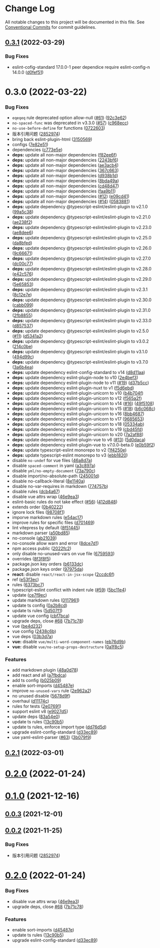 # Change Log

All notable changes to this project will be documented in this file.
See [Conventional Commits](https://conventionalcommits.org) for commit guidelines.

## [0.3.1](https://github.com/imyangyong/eslint-config/compare/release0.3.0...release0.3.1) (2022-03-29)


### Bug Fixes

* eslint-cofig-standard 17.0.0-1 peer dependice require eslint-config-n 14.0.0 ([d0fef51](https://github.com/imyangyong/eslint-config/commit/d0fef5164c4e2bec292c7262b2217d019a1dc0c0))





# 0.3.0 (2022-03-22)


### Bug Fixes

* `eqeqeq` rule deprecated option allow-null ([#61](https://github.com/imyangyong/eslint-config/issues/61)) ([92c3e62](https://github.com/imyangyong/eslint-config/commit/92c3e62135d7a654f5de8a59f251f8a8e4a80686))
* `no-spaced-func` was deprecated in v3.3.0 ([#57](https://github.com/imyangyong/eslint-config/issues/57)) ([c968ecc](https://github.com/imyangyong/eslint-config/commit/c968eccbcda3f94fb8b66ed08051c41bde3acb48))
* `no-use-before-define` for functions ([0722603](https://github.com/imyangyong/eslint-config/commit/0722603cfee659abab80e9e7f30a8112702ccc12))
* 版本引用问题 ([2852974](https://github.com/imyangyong/eslint-config/commit/28529746e864a55f04b24ed2fe527620546d6c03))
* bring back eslint-plugin-html ([3150569](https://github.com/imyangyong/eslint-config/commit/31505698e4738ac77e074d6cddf89fd16b0ed01f))
* configs ([7e82e51](https://github.com/imyangyong/eslint-config/commit/7e82e51fcaf532686a82b3f2008195ec3cfd84ce))
* dependencies ([c773e5e](https://github.com/imyangyong/eslint-config/commit/c773e5e043ad37a90785ccfe4834b4fcd2a9dadd))
* **deps:** update all non-major dependencies ([f82ee6f](https://github.com/imyangyong/eslint-config/commit/f82ee6fce9153f098c8fbbeef17f88261e08176f))
* **deps:** update all non-major dependencies ([2243bf6](https://github.com/imyangyong/eslint-config/commit/2243bf67fac0f75c1a4e35c604f49ebb2092d960))
* **deps:** update all non-major dependencies ([ae3acb4](https://github.com/imyangyong/eslint-config/commit/ae3acb40f34fa117bb0afe6f9959daa5c0f9a197))
* **deps:** update all non-major dependencies ([367c663](https://github.com/imyangyong/eslint-config/commit/367c663eb0eca976b2e932d5666b0e47f751a03c))
* **deps:** update all non-major dependencies ([d938b1d](https://github.com/imyangyong/eslint-config/commit/d938b1d714e429f4dd4cce56b8b2c4cdee0de242))
* **deps:** update all non-major dependencies ([8bda49a](https://github.com/imyangyong/eslint-config/commit/8bda49afb37d50c647995354cec4d11589eeef8f))
* **deps:** update all non-major dependencies ([cd48d47](https://github.com/imyangyong/eslint-config/commit/cd48d476bfe63623b66d9d5107b794f3b2e73129))
* **deps:** update all non-major dependencies ([faa9b11](https://github.com/imyangyong/eslint-config/commit/faa9b11d52d5d34a4c89917bb6b1aeaa8f7bbdb2))
* **deps:** update all non-major dependencies ([#12](https://github.com/imyangyong/eslint-config/issues/12)) ([e09cd41](https://github.com/imyangyong/eslint-config/commit/e09cd415f12fa1afe18430c50f6b72189700aa8c))
* **deps:** update all non-major dependencies ([#14](https://github.com/imyangyong/eslint-config/issues/14)) ([0583881](https://github.com/imyangyong/eslint-config/commit/05838817541d500e3aab0e215f879c1c7ceb7ced))
* **deps:** update dependency @typescript-eslint/eslint-plugin to v2.1.0 ([99a5c38](https://github.com/imyangyong/eslint-config/commit/99a5c38fec74924f4014ce655a74e74c0493252a))
* **deps:** update dependency @typescript-eslint/eslint-plugin to v2.21.0 ([ae238f2](https://github.com/imyangyong/eslint-config/commit/ae238f275c17c8959274da007b60cae2f029b7d0))
* **deps:** update dependency @typescript-eslint/eslint-plugin to v2.23.0 ([ae8dee6](https://github.com/imyangyong/eslint-config/commit/ae8dee603589f80410cb19a009a4f50a7daf5472))
* **deps:** update dependency @typescript-eslint/eslint-plugin to v2.25.0 ([da8bfed](https://github.com/imyangyong/eslint-config/commit/da8bfed5c582940ebef807cc396a4c28de7135dd))
* **deps:** update dependency @typescript-eslint/eslint-plugin to v2.26.0 ([9c66671](https://github.com/imyangyong/eslint-config/commit/9c666715c2eef912e343649875441a564486d5ec))
* **deps:** update dependency @typescript-eslint/eslint-plugin to v2.27.0 ([dc00c77](https://github.com/imyangyong/eslint-config/commit/dc00c77075c87f8e49b39b32d44ca4fde0590731))
* **deps:** update dependency @typescript-eslint/eslint-plugin to v2.28.0 ([e42c576](https://github.com/imyangyong/eslint-config/commit/e42c5767f6f9a9013286354ee238977b36bbbee2))
* **deps:** update dependency @typescript-eslint/eslint-plugin to v2.29.0 ([5e65853](https://github.com/imyangyong/eslint-config/commit/5e6585335d4f7b88355a7430911c9712bcd20115))
* **deps:** update dependency @typescript-eslint/eslint-plugin to v2.3.1 ([8c12e7e](https://github.com/imyangyong/eslint-config/commit/8c12e7e8cb39b2f0ce9d5e78a8b10a9eee7e30b0))
* **deps:** update dependency @typescript-eslint/eslint-plugin to v2.30.0 ([cabb099](https://github.com/imyangyong/eslint-config/commit/cabb0999cd95d63fd35b50a0073c324f54a621e5))
* **deps:** update dependency @typescript-eslint/eslint-plugin to v2.31.0 ([2fb8855](https://github.com/imyangyong/eslint-config/commit/2fb885521b80ba72511b1005ad919ed148c99428))
* **deps:** update dependency @typescript-eslint/eslint-plugin to v2.33.0 ([d857537](https://github.com/imyangyong/eslint-config/commit/d8575375f6505bfee4165dc33b1cd924b63fb15e))
* **deps:** update dependency @typescript-eslint/eslint-plugin to v2.5.0 ([#11](https://github.com/imyangyong/eslint-config/issues/11)) ([d5341a2](https://github.com/imyangyong/eslint-config/commit/d5341a2507bff753715f2d29e25bb6ab8320cd61))
* **deps:** update dependency @typescript-eslint/eslint-plugin to v3.0.2 ([214c0be](https://github.com/imyangyong/eslint-config/commit/214c0be0292d8b95d57d1fe0272ee7af7a130b78))
* **deps:** update dependency @typescript-eslint/eslint-plugin to v3.1.0 ([494d99c](https://github.com/imyangyong/eslint-config/commit/494d99c2bb52895a055cea7be9b50494a6a67358))
* **deps:** update dependency @typescript-eslint/eslint-plugin to v3.7.0 ([3a6b4ea](https://github.com/imyangyong/eslint-config/commit/3a6b4ea59ec8b9a4d75452ae1f6fd2c51d96b242))
* **deps:** update dependency eslint-config-standard to v14 ([d8d11aa](https://github.com/imyangyong/eslint-config/commit/d8d11aa4ffaf429eede911407738270ac4f8629c))
* **deps:** update dependency eslint-plugin-node to v10 ([2e4bef3](https://github.com/imyangyong/eslint-config/commit/2e4bef39272166241a77acb914c2262562863ba5))
* **deps:** update dependency eslint-plugin-node to v11 ([#19](https://github.com/imyangyong/eslint-config/issues/19)) ([d37b5cc](https://github.com/imyangyong/eslint-config/commit/d37b5cc912b017eeca513a806a3f755c1094bafe))
* **deps:** update dependency eslint-plugin-nuxt to v1 ([f5d6ebd](https://github.com/imyangyong/eslint-config/commit/f5d6ebda7cfa17ad8992e1ccc4fd9be020711375))
* **deps:** update dependency eslint-plugin-unicorn to v10 ([b4b704f](https://github.com/imyangyong/eslint-config/commit/b4b704fb81cf9858c8ad42d8f514d737705a4129))
* **deps:** update dependency eslint-plugin-unicorn to v12 ([f565a2f](https://github.com/imyangyong/eslint-config/commit/f565a2f86e64f150208acefd000bc0da301451dd))
* **deps:** update dependency eslint-plugin-unicorn to v14 ([#16](https://github.com/imyangyong/eslint-config/issues/16)) ([49f5108](https://github.com/imyangyong/eslint-config/commit/49f5108fb2144f6ccc5f6a15d1bc135542070168))
* **deps:** update dependency eslint-plugin-unicorn to v15 ([#18](https://github.com/imyangyong/eslint-config/issues/18)) ([b6c068c](https://github.com/imyangyong/eslint-config/commit/b6c068cf01539d2d94867664cbc54728fa99852e))
* **deps:** update dependency eslint-plugin-unicorn to v16 ([8bb4687](https://github.com/imyangyong/eslint-config/commit/8bb46879d8beda646e06e558db6ea7489d0e02cc))
* **deps:** update dependency eslint-plugin-unicorn to v17 ([9685653](https://github.com/imyangyong/eslint-config/commit/96856537cd165d553dc745b96332889daebf75a4))
* **deps:** update dependency eslint-plugin-unicorn to v18 ([05334ab](https://github.com/imyangyong/eslint-config/commit/05334ab400e3a4d172251264c45faae1fcafd861))
* **deps:** update dependency eslint-plugin-unicorn to v19 ([cbd45fd](https://github.com/imyangyong/eslint-config/commit/cbd45fdcf9d06cbcf66bd2c23510ac36b330941b))
* **deps:** update dependency eslint-plugin-unicorn to v20 ([7a2af88](https://github.com/imyangyong/eslint-config/commit/7a2af88bd9935f58df3ac0b733642ec32fb9f722))
* **deps:** update dependency eslint-plugin-vue to v6 ([#13](https://github.com/imyangyong/eslint-config/issues/13)) ([5d0daca](https://github.com/imyangyong/eslint-config/commit/5d0dacae0af218e30868fcfb7b60afd6dbeda45b))
* **deps:** update dependency eslint-plugin-vue to v7.0.0-beta.0 ([e0b59f2](https://github.com/imyangyong/eslint-config/commit/e0b59f271fa3c679e5c4a7d61b5af79cef37721f))
* **deps:** update typescript-eslint monorepo to v2 ([1f4250e](https://github.com/imyangyong/eslint-config/commit/1f4250e75ea44a9e1280b4cfcea63ffd9a32aa80))
* **deps:** update typescript-eslint monorepo to v3 ([ebb1820](https://github.com/imyangyong/eslint-config/commit/ebb18209d5c8417da41be7ca8b2b8658bd4ba1a5))
* disable `no-undef` for vue files ([46a8d7a](https://github.com/imyangyong/eslint-config/commit/46a8d7acdee3a99d6838bf427c6fd2b133f70ddc))
* disable `spaced-comment` in yaml ([a3c897a](https://github.com/imyangyong/eslint-config/commit/a3c897a9ece0b15508564aa3dc1837eaaa161680))
* disable `yml/no-empty-document` ([73a790c](https://github.com/imyangyong/eslint-config/commit/73a790c1d08f9ce9837cbad03d3f8b68a6b9a5f8))
* disable import/no-absolute-path ([245001d](https://github.com/imyangyong/eslint-config/commit/245001d08129b3ec4961741d596f70abb2c9be5f))
* disable no-callback-literal ([8e1140a](https://github.com/imyangyong/eslint-config/commit/8e1140aef29d3562eac9f009f45c7160494eec67))
* disable no-var-requires in markdown ([774757b](https://github.com/imyangyong/eslint-config/commit/774757b0e5142f44678b1bd6f0db04aff0a5ee1f))
* disable rules ([dcb4a67](https://github.com/imyangyong/eslint-config/commit/dcb4a67de26a19376ae0db67e14663cbb355680d))
* disable vue attrs wrap ([46e9ea3](https://github.com/imyangyong/eslint-config/commit/46e9ea35b9ba4d112cdd0290f0f3cd0309c79416))
* eslint-basic rules do not take effect ([#56](https://github.com/imyangyong/eslint-config/issues/56)) ([412d848](https://github.com/imyangyong/eslint-config/commit/412d8480d951e8361dda69be8a7e8722c255b755))
* extends order ([0b40222](https://github.com/imyangyong/eslint-config/commit/0b40222ae9e6b659fa802d91e5a074665345b67a))
* ignore lock files ([98708f1](https://github.com/imyangyong/eslint-config/commit/98708f19962c2544ed5fb3385c9cd0054b44c981))
* imporve markdown rules ([e54ac17](https://github.com/imyangyong/eslint-config/commit/e54ac17e09090fd6ff18e65ecaf312b2a0556aa6))
* improve rules for specific files ([d701469](https://github.com/imyangyong/eslint-config/commit/d701469a551b2321cab6d75bf18eb71d96dd6f2a))
* lint vitepress by default ([8f51445](https://github.com/imyangyong/eslint-config/commit/8f51445a6781c98163a439b25b4fa1c1a6649110))
* markdown parser ([a50bd85](https://github.com/imyangyong/eslint-config/commit/a50bd851d16a5d80b90a950a0466317e5c2f7575))
* no-console ([ab21039](https://github.com/imyangyong/eslint-config/commit/ab21039962d1e24f026714abd394dbea19199eb2))
* no-console allow warn and error ([8dce7d1](https://github.com/imyangyong/eslint-config/commit/8dce7d171d81b5e5a74188fc74b24a90227fac5e))
* npm access public ([2022fc2](https://github.com/imyangyong/eslint-config/commit/2022fc2a1f93c9b7b1a331b465a6fe9bca174d82))
* only disable no-unused-vars on vue file ([6759593](https://github.com/imyangyong/eslint-config/commit/67595932e447824837d9776204c9b559cb06a185))
* overrides ([8f3f8f5](https://github.com/imyangyong/eslint-config/commit/8f3f8f5a42e1864b42ba7b276b1e8efdb2e80e27))
* package.json key orders ([b6133dc](https://github.com/imyangyong/eslint-config/commit/b6133dcd42b1b051e4bd150897c9b307e61eda51))
* package.json keys order ([97975da](https://github.com/imyangyong/eslint-config/commit/97975dafc50c919b7a5a46fe94314e4f367bde22))
* **react:** disable `react/react-in-jsx-scope` ([2ccdc6f](https://github.com/imyangyong/eslint-config/commit/2ccdc6f2a5850081a12a7484625745dfbb371cc9))
* ref ([e53f3ec](https://github.com/imyangyong/eslint-config/commit/e53f3ec8dbc1cc3e32d57c08604b2b1d51661ca4))
* rules ([6373bc7](https://github.com/imyangyong/eslint-config/commit/6373bc7ec95fd97379ee6b550148fa34f0611ace))
* typescript-eslint conflict with indent rule ([#59](https://github.com/imyangyong/eslint-config/issues/59)) ([5bc11e4](https://github.com/imyangyong/eslint-config/commit/5bc11e42e69d00c3b4be279338ae14a65b4886e5))
* update ([ce7f9ec](https://github.com/imyangyong/eslint-config/commit/ce7f9ec9687fea47757e973344fd2068cc7e5a8f))
* update markdown rules ([0117961](https://github.com/imyangyong/eslint-config/commit/0117961e430a4f8cd6ad942ba19631f1c7e19459))
* update ts config ([0a2b8cd](https://github.com/imyangyong/eslint-config/commit/0a2b8cdedef251c724c6c2f9394debf96ada2d66))
* update ts rules ([5d507f1](https://github.com/imyangyong/eslint-config/commit/5d507f1d93d51d0164224a27dcb5a147d7036ef9))
* update vue config ([cbf7bca](https://github.com/imyangyong/eslint-config/commit/cbf7bca6d238e37c0793553e9b20ab1e4624bb24))
* upgrade deps, close [#68](https://github.com/imyangyong/eslint-config/issues/68) ([7b71c78](https://github.com/imyangyong/eslint-config/commit/7b71c7852d3db3df05961893b4f085c16d95d274))
* vue ([be4d232](https://github.com/imyangyong/eslint-config/commit/be4d232fb84f3d9508c3ebf4f980e95fc13399f8))
* vue config ([2438c6b](https://github.com/imyangyong/eslint-config/commit/2438c6b929d0a99579d090e61abf95d061a9f091))
* vue deps ([03b3d7a](https://github.com/imyangyong/eslint-config/commit/03b3d7a295524dd1f665c938e227d44879dc27d1))
* **vue:** disable `vue/multi-word-component-names` ([eb76d9b](https://github.com/imyangyong/eslint-config/commit/eb76d9b8bb2dd09ee8baaeec9c4e8610377e9e73))
* **vue:** disable `vue/no-setup-props-destructure` ([0a1f8c5](https://github.com/imyangyong/eslint-config/commit/0a1f8c56124ac1735e7b26879ac3e6ab9289ca74))


### Features

* add markdown plugin ([48a0d78](https://github.com/imyangyong/eslint-config/commit/48a0d78824f99e4a50ac1ff14a154c36ce817700))
* add react and all ([a7fbdca](https://github.com/imyangyong/eslint-config/commit/a7fbdcad4b20294e26e817fae468f468376e49cf))
* add ts config ([b025b09](https://github.com/imyangyong/eslint-config/commit/b025b09a5fb7ebc55af0c4d8be7fe4a98cabdd06))
* enable sort-imports ([d45487e](https://github.com/imyangyong/eslint-config/commit/d45487e1f606ce88ca2e36b93953a1af4b726bc1))
* improve `no-unused-vars` rule ([2e962a2](https://github.com/imyangyong/eslint-config/commit/2e962a278571113853435221e8c3d43bd9fa1421))
* no unused disable ([5678d9f](https://github.com/imyangyong/eslint-config/commit/5678d9f5c3f72669d79434fba108c01d28f339e3))
* overhaul ([d11174c](https://github.com/imyangyong/eslint-config/commit/d11174c6ddfa6fad5c3f47564985a65f46f83bff))
* rules for tests ([2e07691](https://github.com/imyangyong/eslint-config/commit/2e07691eebc3d74bf0c9d8b14cedc7ef7c89fbfb))
* support eslint v8 ([e9027d5](https://github.com/imyangyong/eslint-config/commit/e9027d5e20540dd6c6adb6a970a6dcbcf7314a81))
* update deps ([83a54e0](https://github.com/imyangyong/eslint-config/commit/83a54e07d5f1b93df726cbd8d81fb5abee5f60bc))
* update ts rules ([13c90b5](https://github.com/imyangyong/eslint-config/commit/13c90b51504d098ea819dad29888fa5e12f11d3c))
* update ts rules, enforce import type ([dd76d5d](https://github.com/imyangyong/eslint-config/commit/dd76d5d8d9e0f016a00ab92f65cadb1655395c1c))
* upgrade eslint-config-standard ([d33ec89](https://github.com/imyangyong/eslint-config/commit/d33ec89b7619895cf1541e597e0cb664f69fc95f))
* use yaml-eslint-parser ([#63](https://github.com/imyangyong/eslint-config/issues/63)) ([3b079f9](https://github.com/imyangyong/eslint-config/commit/3b079f94254639a6e9dc77b687350aaefcb7efe5))





## [0.2.1](https://github.com/imyangyong/eslint-config/compare/v0.16.1...v0.2.1) (2022-03-01)



# [0.2.0](https://github.com/imyangyong/eslint-config/compare/v0.16.0...v0.2.0) (2022-01-24)



# [0.1.0](https://github.com/imyangyong/eslint-config/compare/v0.13.1...v0.1.0) (2021-12-16)



## [0.0.3](https://github.com/imyangyong/eslint-config/compare/v0.11.1...v0.0.3) (2021-12-01)



## [0.0.2](https://github.com/imyangyong/eslint-config/compare/v0.10.0...v0.0.2) (2021-11-25)


### Bug Fixes

* 版本引用问题 ([2852974](https://github.com/imyangyong/eslint-config/commit/28529746e864a55f04b24ed2fe527620546d6c03))





# [0.2.0](https://github.com/imyangyong/eslint-config/compare/v0.1.0...v0.2.0) (2022-01-24)


### Bug Fixes

* disable vue attrs wrap ([46e9ea3](https://github.com/imyangyong/eslint-config/commit/46e9ea35b9ba4d112cdd0290f0f3cd0309c79416))
* upgrade deps, close [#68](https://github.com/imyangyong/eslint-config/issues/68) ([7b71c78](https://github.com/imyangyong/eslint-config/commit/7b71c7852d3db3df05961893b4f085c16d95d274))


### Features

* enable sort-imports ([d45487e](https://github.com/imyangyong/eslint-config/commit/d45487e1f606ce88ca2e36b93953a1af4b726bc1))
* update ts rules ([13c90b5](https://github.com/imyangyong/eslint-config/commit/13c90b51504d098ea819dad29888fa5e12f11d3c))
* upgrade eslint-config-standard ([d33ec89](https://github.com/imyangyong/eslint-config/commit/d33ec89b7619895cf1541e597e0cb664f69fc95f))
